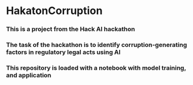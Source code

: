 # HakatonCorruption
### This is a project from the Hack AI hackathon
### The task of the hackathon is to identify corruption-generating factors in regulatory legal acts using AI
### This repository is loaded with a notebook with model training, and application

